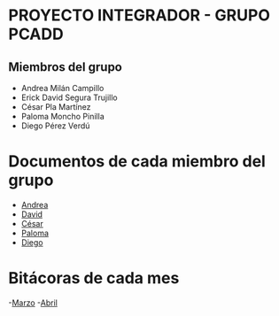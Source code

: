 # PROYECTO INTEGRADOR - GRUPO PCADD

## Miembros del grupo
- Andrea Milán Campillo
- Erick David Segura Trujillo
- César Pla Martínez
- Paloma Moncho Pinilla
- Diego Pérez Verdú 

# Documentos de cada miembro del grupo
- [Andrea](https://github.com/PCADD/proyecto-integrador/blob/main/Miembros/andrea-milan.md)
- [David](https://github.com/PCADD/proyecto-integrador/blob/main/Miembros/david-segura.md)
- [César](https://github.com/PCADD/proyecto-integrador/blob/main/Miembros/cesar-pla.md)
- [Paloma](https://github.com/PCADD/proyecto-integrador/blob/main/Miembros/paloma-moncho.md)
- [Diego](https://github.com/PCADD/proyecto-integrador/blob/main/Miembros/Diego-P%C3%A9rez.md)

# Bitácoras de cada mes
-[Marzo](https://github.com/PCADD/proyecto-integrador/blob/main/bitacora-marzo.md)
-[Abril](https://github.com/PCADD/proyecto-integrador/blob/main/bitacora-abril.md)
